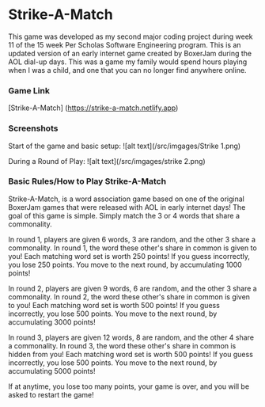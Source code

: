 # Strike-A-Match
This game was developed as my second major coding project during week 11 of the 15 week Per Scholas Software Engineering program. This is an updated version of an early internet game created by BoxerJam during the AOL dial-up days. This was a game my family would spend hours playing when I was a child, and one that you can no longer find anywhere online.

### Game Link

[Strike-A-Match] (https://strike-a-match.netlify.app)

### Screenshots

Start of the game and basic setup:
![alt text](/src/imgages/Strike 1.png)

During a Round of Play:
![alt text](/src/imgages/strike 2.png)


### Basic Rules/How to Play Strike-A-Match
Strike-A-Match, is a word association game based on one of the original BoxerJam games that were released with AOL in early internet days!
The goal of this game is simple. Simply match the 3 or 4 words that share a commonality.

In round 1, players are given 6 words, 3 are random, and the other 3 share a commonality. In round 1, the word these other's share in common is given to you! Each matching word set is worth 250 points! If you guess incorrectly, you lose 250 points. You move to the next round, by accumulating 1000 points! 

In round 2, players are given 9 words, 6 are random, and the other 3 share a commonality. In round 2, the word these other's share in common is given to you! Each matching word set is worth 500 points! If you guess incorrectly, you lose 500 points. You move to the next round, by accumulating 3000 points!
        
In round 3, players are given 12 words, 8 are random, and the other 4 share a commonality. In round 3, the word these other's share in common is hidden from you! Each matching word set is worth 500 points! If you guess incorrectly, you lose 500 points. You move to the next round, by accumulating 5000 points!

If at anytime, you lose too many points, your game is over, and you will be asked to restart the game!